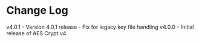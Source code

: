 # Change Log

v4.0.1 - Version 4.0.1 release
    - Fix for legacy key file handling
v4.0.0 - Initial release of AES Crypt v4
